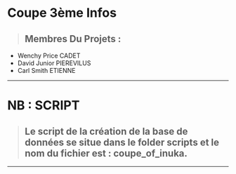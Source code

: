 # Coupe 3ème Infos

> ## Membres Du Projets :

- Wenchy Price CADET
- David Junior PIEREVILUS
- Carl Smith ETIENNE

---

# NB : SCRIPT

> ## Le script de la création de la base de données se situe dans le folder scripts et le nom du fichier est : **coupe_of_inuka**.

---
